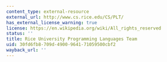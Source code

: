 ```yaml
---
content_type: external-resource
external_url: http://www.cs.rice.edu/CS/PLT/
has_external_license_warning: true
license: https://en.wikipedia.org/wiki/All_rights_reserved
status: ''
title: Rice University Programming Languages Team
uid: 30fd6fb8-709d-4900-9641-71059500cbf2
wayback_url: ''
---
```

